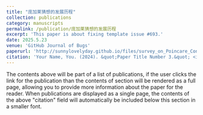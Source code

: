 ```yaml
---
title: "庞加莱猜想的发展历程"
collection: publications
category: manuscripts
permalink: /publication/庞加莱猜想的发展历程
excerpt: 'This paper is about fixing template issue #693.'
date: 2025.5.23
venue: 'GitHub Journal of Bugs'
paperurl: 'http://sunnylovelyday.github.io/files/survey_on_Poincare_Conjecture5.23revised.pdf'
citation: 'Your Name, You. (2024). &quot;Paper Title Number 3.&quot; <i>GitHub Journal of Bugs</i>. 1(3).'
---
```


The contents above will be part of a list of publications, if the user clicks the link for the publication than the contents of section will be rendered as a full page, allowing you to provide more information about the paper for the reader. When publications are displayed as a single page, the contents of the above "citation" field will automatically be included below this section in a smaller font.
